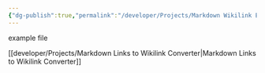 ```yaml
---
{"dg-publish":true,"permalink":"/developer/Projects/Markdown Wikilink Examples/Example @ file/","dgPassFrontmatter":true}
---
```


example file

[[developer/Projects/Markdown Links to Wikilink Converter\|Markdown Links to Wikilink Converter]]